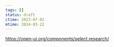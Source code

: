 ```yaml
---
tags: []
status: draft
ctime: 2023-07-02
mtime: 2024-03-22
---
```


https://open-ui.org/components/select.research/